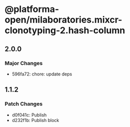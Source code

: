 # @platforma-open/milaboratories.mixcr-clonotyping-2.hash-column

## 2.0.0

### Major Changes

- 596fa72: chore: update deps

## 1.1.2

### Patch Changes

- d0f041c: Publish
- d232f1b: Publish block
